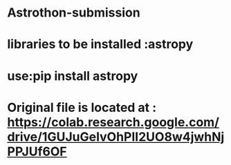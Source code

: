 # Astrothon-submission
# libraries to be installed :astropy
# use:pip install astropy
# Original file is located at : https://colab.research.google.com/drive/1GUJuGeIvOhPII2UO8w4jwhNjPPJUf6OF
